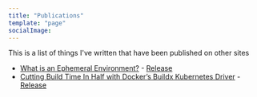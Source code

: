 ```yaml
---
title: "Publications"
template: "page"
socialImage:
---
```


This is a list of things I've written that have been published on other sites

- [What is an Ephemeral Environment?](https://releasehub.com/ephemeral-environments) - [Release](https://releasehub.com)
- [Cutting Build Time In Half with Docker’s Buildx Kubernetes Driver](https://releasehub.com/blog/cutting-build-time-in-half-docker-buildx-kubernetes) - [Release](https://releasehub.com)
